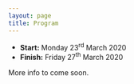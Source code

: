 ```yaml
---
layout: page
title: Program
---
```


* __Start:__ Monday 23<sup>rd</sup> March 2020
* __Finish:__ Friday 27<sup>th</sup> March 2020

More info to come soon.

<!--

### Organisational notepad for the GAP Days

[Link to the HackMD for GAP Days Spring
2019](https://hackmd.io/9ctY1jNaTiOm2-eUUQOjlw).  In this notepad, we invite you
to share organisational information, and details about what you want to work
on/have worked on during the GAP Days.


## Detailed schedule

We will open with a meeting at 10am on Monday to coordinate plans for the week,
and follow a pattern of "Standups" each day at around 9am and 4:30pm, to
communicate what we plan to work on, and what we have worked on, respectively.
We will close the meeting at around 3pm on Friday.

- **Monday** (Room 5.09/5.10 in Von-Seckendorff-Platz 1)
  - 10:00: **Opening of the GAP Days**
  - 12:00 (ish): Lunch *(in the [Mensa](https://www.studentenwerk-halle.de/mensen-cafebars/mensen-in-halle/heidemensa-mit-cafebar/))*
  - 16:30: Stand-up meeting
  - 18:30: Workshop dinner at [House of India](https://house-of-india.de)

- **Tuesday** (Room 5.09/5.10 in Von-Seckendorff-Platz 1)
  - 09:15: Stand-up meeting
  - 10:00–10:30: Talk by Leonard Soicher:
  <br />&nbsp;&nbsp;
  *“<a href="{{ site.baseurl }}/abstracts/soicher">Exploiting graph symmetry in the computation of chromatic number</a>”*
  - 11:55: [Group photo]({{ site.baseurl }}/images/group-photo-large.jpg)
  - 12:00 (ish): Lunch *(in the [Mensa](https://www.studentenwerk-halle.de/mensen-cafebars/mensen-in-halle/heidemensa-mit-cafebar/))*
  - 16:30: Stand-up meeting

- **Wednesday** (Room 5.09/5.10 in Von-Seckendorff-Platz 1)
  - 09:15: Stand-up meeting
  - 10:00–10:30: Talk by Vincent Delecroix:
  <br />&nbsp;&nbsp;
  *“<a href="{{ site.baseurl }}/abstracts/delecroix">Galois group of polynomials</a>”*
  - 12:00 (ish): Lunch *(in the [Mensa](https://www.studentenwerk-halle.de/mensen-cafebars/mensen-in-halle/heidemensa-mit-cafebar/))*
  - 16:30: Stand-up meeting

- **Thursday** (Room 5.09/5.10 in Von-Seckendorff-Platz 1)
  - 09:15: Stand-up meeting
  - 10:00: Discussion about managing issues/PRs on `gap-system/gap`
  - 11:00: Discussion about GAP infrastructure for
           website &amp; hosting
  - 12:00 (ish): Lunch *(in the [Mensa](https://www.studentenwerk-halle.de/mensen-cafebars/mensen-in-halle/heidemensa-mit-cafebar/))*
  - 14:00: Talk by Sergio Siccha (Room 1.02)
  - 15:00: Discussion led by Chris Jefferson about BacktrackKit
  - 16:30: Stand-up meeting

- **Friday** (Room 5.09/5.10 in Von-Seckendorff-Platz 1)
  - 09:15: Stand-up meeting
  - 10:00–10:30: Opportunity for spontaneous short talk(s)
  - 12:00 (ish): Lunch *(in the [Mensa](https://www.studentenwerk-halle.de/mensen-cafebars/mensen-in-halle/heidemensa-mit-cafebar))*
  - 15:00: **Close of the GAP Days**


## Topics and projects

The overarching theme of this GAP Days will be GAP's infrastructure for
computing with permutation groups, such as orbit and stabiliser algorithms, base
and strong generating sets, partition backtrack for stabiliser, normaliser, and
canonical images, chief series, Sylow subgroups, Schur multipliers and
cohomology, and recognition methods for permutation groups.  If you have any
queries or suggestions, then please do not hesitate to contact the organisers.

1. __Overview of existing permutation group code in GAP__

2. __Partition backtrack methods in the GAP library__

3. __Recognition methods for large base groups__

-->
